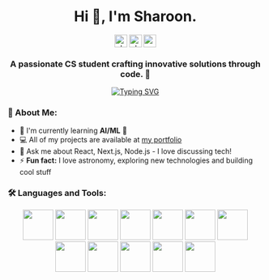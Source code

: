 <h1 align="center">Hi 👋, I'm Sharoon.</h1>
<p align="center">
<a href="https://linkedin.com/in/sharoon-shaleem-0a7a85226" target="_blank" rel="noreferrer"><img align="center" src="https://img.shields.io/badge/LinkedIn-0077B5?style=for-the-badge&logo=linkedin&logoColor=white" alt="sharoon-shaleem-0a7a85226" height="25" /></a>
<a href="https://instagram.com/sharoon_shaleem" target="_blank" rel="noreferrer"><img align="center" src="https://img.shields.io/badge/Instagram-E4405F?style=for-the-badge&logo=instagram&logoColor=white" alt="sharoon_shaleem" height="25" /></a>
<a href="mailto:sharoonshaleem@gmail.com" target="_blank" rel="noreferrer"><img align="center" src="https://img.shields.io/badge/Gmail-D14836?style=for-the-badge&logo=gmail&logoColor=white" alt="email" height="25" /></a>
</p><h3 align="center">A passionate CS student crafting innovative solutions through code. 🚀</h3>

<div align="center">
  <a href="https://git.io/typing-svg">
    <img src="https://readme-typing-svg.demolab.com?font=Fira+Code&weight=500&size=52&pause=2997&color=EF4444&multiline=true&width=1000&height=80&lines=Talk+is+cheap.+Show+me+the+code." alt="Typing SVG" />
  </a>
</div>

<h3 align="left">🎯 About Me:</h3>

- 🌱 I'm currently learning **AI/ML** 🤖
- 💻 All of my projects are available at [my portfolio](https://sharoon.vercel.app/)
- 💭 Ask me about React, Next.js, Node.js - I love discussing tech!
- ⚡ <strong>Fun fact:</strong> I love astronomy, exploring new technologies and building cool stuff

<h3 align="left">🛠️ Languages and Tools:</h3>
<p align="center">
  <img src="https://skillicons.dev/icons?i=tailwind" height="60" />
  <img src="https://skillicons.dev/icons?i=js" height="60" />
  <img src="https://skillicons.dev/icons?i=ts" height="60" />
  <img src="https://skillicons.dev/icons?i=react" height="60" />
  <img src="https://skillicons.dev/icons?i=nextjs" height="60" />
  <img src="https://skillicons.dev/icons?i=nodejs" height="60" />
  <img src="https://skillicons.dev/icons?i=express" height="60" />
  <img src="https://skillicons.dev/icons?i=mongodb" height="60" />
  <img src="https://skillicons.dev/icons?i=postgres" height="60" />
  <img src="https://skillicons.dev/icons?i=git" height="60" />
  <img src="https://skillicons.dev/icons?i=figma" height="60" />
  <img src="https://skillicons.dev/icons?i=postman" height="60" />
</p>
